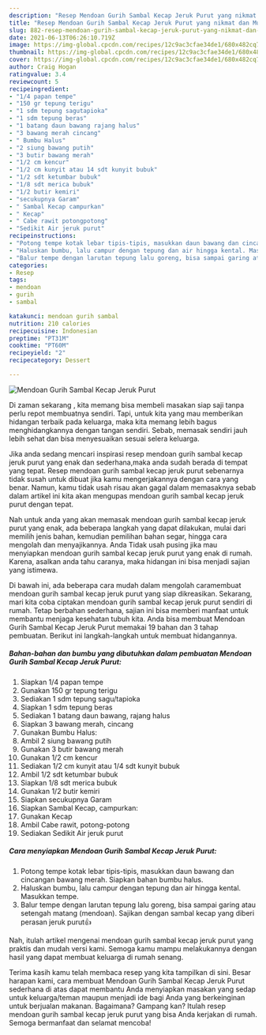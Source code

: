 ```yaml
---
description: "Resep Mendoan Gurih Sambal Kecap Jeruk Purut yang nikmat dan Mudah Dibuat"
title: "Resep Mendoan Gurih Sambal Kecap Jeruk Purut yang nikmat dan Mudah Dibuat"
slug: 882-resep-mendoan-gurih-sambal-kecap-jeruk-purut-yang-nikmat-dan-mudah-dibuat
date: 2021-06-13T06:26:10.719Z
image: https://img-global.cpcdn.com/recipes/12c9ac3cfae34de1/680x482cq70/mendoan-gurih-sambal-kecap-jeruk-purut-foto-resep-utama.jpg
thumbnail: https://img-global.cpcdn.com/recipes/12c9ac3cfae34de1/680x482cq70/mendoan-gurih-sambal-kecap-jeruk-purut-foto-resep-utama.jpg
cover: https://img-global.cpcdn.com/recipes/12c9ac3cfae34de1/680x482cq70/mendoan-gurih-sambal-kecap-jeruk-purut-foto-resep-utama.jpg
author: Craig Hogan
ratingvalue: 3.4
reviewcount: 5
recipeingredient:
- "1/4 papan tempe"
- "150 gr tepung terigu"
- "1 sdm tepung sagutapioka"
- "1 sdm tepung beras"
- "1 batang daun bawang rajang halus"
- "3 bawang merah cincang"
- " Bumbu Halus"
- "2 siung bawang putih"
- "3 butir bawang merah"
- "1/2 cm kencur"
- "1/2 cm kunyit atau 14 sdt kunyit bubuk"
- "1/2 sdt ketumbar bubuk"
- "1/8 sdt merica bubuk"
- "1/2 butir kemiri"
- "secukupnya Garam"
- " Sambal Kecap campurkan"
- " Kecap"
- " Cabe rawit potongpotong"
- "Sedikit Air jeruk purut"
recipeinstructions:
- "Potong tempe kotak lebar tipis-tipis, masukkan daun bawang dan cincangan bawang merah. Siapkan bahan bumbu halus."
- "Haluskan bumbu, lalu campur dengan tepung dan air hingga kental. Masukkan tempe."
- "Balur tempe dengan larutan tepung lalu goreng, bisa sampai garing atau setengah matang (mendoan). Sajikan dengan sambal kecap yang diberi perasan jeruk purut👍"
categories:
- Resep
tags:
- mendoan
- gurih
- sambal

katakunci: mendoan gurih sambal 
nutrition: 210 calories
recipecuisine: Indonesian
preptime: "PT31M"
cooktime: "PT60M"
recipeyield: "2"
recipecategory: Dessert

---
```



![Mendoan Gurih Sambal Kecap Jeruk Purut](https://img-global.cpcdn.com/recipes/12c9ac3cfae34de1/680x482cq70/mendoan-gurih-sambal-kecap-jeruk-purut-foto-resep-utama.jpg)

Di zaman  sekarang , kita memang bisa membeli masakan siap saji tanpa perlu repot membuatnya sendiri. Tapi, untuk kita yang mau memberikan hidangan terbaik pada keluarga, maka kita memang lebih bagus menghidangkannya dengan tangan sendiri. Sebab, memasak sendiri jauh lebih sehat dan bisa menyesuaikan sesuai selera keluarga.

Jika anda sedang mencari inspirasi resep mendoan gurih sambal kecap jeruk purut yang enak dan sederhana,maka anda sudah berada di tempat yang tepat. Resep mendoan gurih sambal kecap jeruk purut  sebenarnya tidak susah untuk dibuat jika kamu mengerjakannya dengan cara yang benar. Namun, kamu tidak usah risau akan gagal dalam memasaknya 
sebab dalam artikel ini kita akan mengupas mendoan gurih sambal kecap jeruk purut dengan tepat.  



Nah untuk anda yang akan memasak mendoan gurih sambal kecap jeruk purut yang enak, ada beberapa langkah yang dapat dilakukan, mulai dari memilih jenis bahan, kemudian pemilihan bahan segar, hingga cara mengolah dan menyajikannya. Anda Tidak usah pusing jika mau menyiapkan mendoan gurih sambal kecap jeruk purut yang enak di rumah. Karena, asalkan anda  tahu caranya, maka hidangan ini bisa menjadi sajian yang istimewa.

Di bawah ini, ada beberapa cara mudah dalam mengolah caramembuat mendoan gurih sambal kecap jeruk purut yang siap dikreasikan. Sekarang, mari kita coba ciptakan mendoan gurih sambal kecap jeruk purut sendiri di rumah. Tetap berbahan sederhana, sajian ini bisa memberi manfaat untuk membantu menjaga kesehatan tubuh kita. Anda bisa membuat Mendoan Gurih Sambal Kecap Jeruk Purut memakai 19 bahan dan 3 tahap pembuatan. Berikut ini langkah-langkah untuk membuat hidangannya.

<!--inarticleads1-->

##### Bahan-bahan dan bumbu yang dibutuhkan dalam pembuatan Mendoan Gurih Sambal Kecap Jeruk Purut:

1. Siapkan 1/4 papan tempe
1. Gunakan 150 gr tepung terigu
1. Sediakan 1 sdm tepung sagu/tapioka
1. Siapkan 1 sdm tepung beras
1. Sediakan 1 batang daun bawang, rajang halus
1. Siapkan 3 bawang merah, cincang
1. Gunakan  Bumbu Halus:
1. Ambil 2 siung bawang putih
1. Gunakan 3 butir bawang merah
1. Gunakan 1/2 cm kencur
1. Sediakan 1/2 cm kunyit atau 1/4 sdt kunyit bubuk
1. Ambil 1/2 sdt ketumbar bubuk
1. Siapkan 1/8 sdt merica bubuk
1. Gunakan 1/2 butir kemiri
1. Siapkan secukupnya Garam
1. Siapkan  Sambal Kecap, campurkan:
1. Gunakan  Kecap
1. Ambil  Cabe rawit, potong-potong
1. Sediakan Sedikit Air jeruk purut




<!--inarticleads2-->

##### Cara menyiapkan Mendoan Gurih Sambal Kecap Jeruk Purut:

1. Potong tempe kotak lebar tipis-tipis, masukkan daun bawang dan cincangan bawang merah. Siapkan bahan bumbu halus.
1. Haluskan bumbu, lalu campur dengan tepung dan air hingga kental. Masukkan tempe.
1. Balur tempe dengan larutan tepung lalu goreng, bisa sampai garing atau setengah matang (mendoan). Sajikan dengan sambal kecap yang diberi perasan jeruk purut👍




Nah, itulah artikel mengenai  mendoan gurih sambal kecap jeruk purut  yang praktis dan mudah versi kami. Semoga kamu mampu melakukannya dengan hasil yang dapat membuat keluarga di rumah senang. 

Terima kasih kamu telah membaca resep yang kita tampilkan di sini. Besar harapan kami, cara membuat  Mendoan Gurih Sambal Kecap Jeruk Purut sederhana di atas dapat membantu Anda menyiapkan masakan yang sedap untuk keluarga/teman maupun menjadi ide bagi Anda yang berkeinginan untuk berjualan makanan. Bagaimana? Gampang kan? Itulah resep mendoan gurih sambal kecap jeruk purut yang bisa Anda kerjakan di rumah. Semoga bermanfaat dan selamat mencoba!

